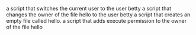  a script that switches the current user to the user betty
a script that changes the owner of the file hello to the user betty
a script that creates an empty file called hello.
a script that adds execute permission to the owner of the file hello
